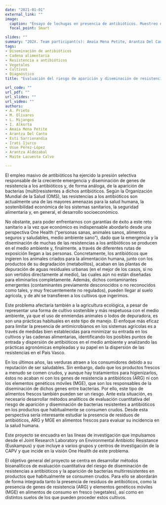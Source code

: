 ```yaml
---
date: "2021-01-01"
external_link: ""
image:
  caption: "Ensayo de lechugas en presencia de antibióticos. Muestreo de suelos par identificación de presencia de antibióticos"
  focal_point: Smart

slides: ""
summary: "202X. Team participant(s): Amaia Mena Petite, Arantza Del Canto, Esti Sarrionandia, Irati Ijurco, Usue Pérez-López, Arantza Aldezabal, Maite Lacuesta Calvo"
tags:
- Diseminación de antibióticos
- Cadena alimentaria
- Resistencia a antibióticos
- Vegetales
- Cultivos
- Diagnóstico
title: "Evaluación del riesgo de aparición y diseminación de resistencias a antibióticos en productos vegetales frescos y suelos de cultivo de la Comunidad Autónoma del País Vasco (CAPV)."

url_code: ""
url_pdf: ""
url_slides: ""
url_video: ""
authors: 
- A. Prieto
- M. Olivares 
- L. Mijangos 
- I. Alkorta
- Amaia Mena Petite
- Arantza Del Canto
- Esti Sarrionandia
- Irati Ijurco
- Usue Pérez-López
- Arantza Aldezabal 
- Maite Lacuesta Calvo

---
```


El empleo masivo de antibióticos ha ejercido la presión selectiva responsable de la creciente emergencia y diseminación de genes de resistencia a los antibióticos y, de forma análoga, de la aparición de bacterias (multi)resistentes a dichos antibióticos. Según la Organización Mundial de la Salud (OMS), las resistencias a los antibióticos son actualmente una de las mayores amenazas para la salud humana, la sostenibilidad económica de los sistemas sanitarios, la seguridad alimentaria y, en general, el desarrollo socioeconómico.

No obstante, para poder enfrentarnos con garantías de éxito a este reto sanitario a la vez que económico  es indispensable  abordarlo desde una perspectiva One Health (“personas sanas, animales sanos, alimentos seguros y saludables, medio ambiente sano”), dado que la emergencia y la diseminación de muchas de las resistencias a los antibióticos se producen en el medio ambiente y, finalmente, a través de diferentes rutas de exposición llegan a las personas. Concretamente, los antibióticos que ingieren los animales criados para la alimentación humana, junto con los productos de su degradación (metabolitos), acaban en las plantas de depuración de aguas residuales urbanas (en el mejor de los casos, si no son vertidos directamente al medio), las cuales aún no están diseñadas para eliminarlos completamente. Además, dichos contaminantes emergentes (contaminantes previamente desconocidos o no reconocidos como tales, y muy frecuentemente no regulados), pueden llegar al suelo agrícola, y de ahí se transfieren a los cultivos que ingerimos.

Este problema afectaría también a la agricultura ecológica, a pesar de representar una forma de cultivo sostenible y más respetuosa con el medio ambiente, ya que el uso de enmiendas animales o lodos de depuradora, es son una prácticas habituales en este tipo de manejo. El enfoque más eficaz para limitar la presencia de antimicrobianos en los sistemas agrícolas es a través de medidas bien establecidas para minimizar su entrada en los cultivos y las cadenas alimentarias, identificando los posibles puntos de entrada y dispersión de antibióticos en el medio ambiente y analizando las prácticas agronómicas empleadas y su papel en la dispersión de las resistencias en el País Vasco.

En los últimos años, las verduras atraen a los consumidores debido a su reputación de ser saludables. Sin embargo, dado que los productos frescos a menudo se comen crudos, y aunque hay tratamientos para higienizarlos, éstos no acaban ni con los genes de resistencia a antibióticos (ARG) ni con los elementos genéticos móviles (MGE), que son los responsables de la diseminación de dichos genes entre bacterias. Por ello, este tipo de alimentos frescos también pueden ser un riesgo. Ante esta situación, es necesario desarrollar métodos analíticos de evaluación cuantitativa del riesgo de aparición y diseminación de bacterias resistentes a antibióticos en los productos que habitualmente se consumen crudos. Desde esta perspectiva sería interesante estudiar la presencia de residuos de antibióticos, ARG y MGE en alimentos frescos para evaluar su incidencia en la salud humana.

Este proyecto se encuadra en las líneas de investigación que impulsamos desde el Joint Research Laboratory on Environmental Antibiotic Resistance (Euskampus) y que incluye a varios grupos y centros de investigación de la CAPV y que incide en la visión One Health de este problema. 

El objetivo general del proyecto se centra en desarrollar métodos bioanalíticos de evaluación cuantitativa del riesgo de diseminación de resistencias a antibióticos y la aparición de bacterias multirresistentes en productos que habitualmente se consumen crudos. Para ello se abordarán de forma integrada tanto la presencia de residuos de antibióticos, como la presencia de genes de resistencia (ARG) y elementos genéticos móviles (MGE) en alimentos de consumo en fresco (vegetales), así como en distintos suelos de los que pueden proceder estos cultivos. 


